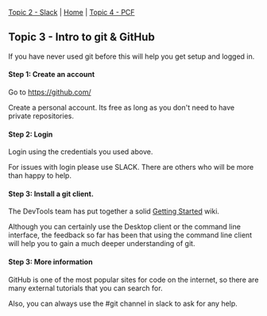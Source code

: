 [Topic 2 - Slack](slack.md) | [Home](README.md) | [Topic 4 - PCF](pcf/README.md)

## Topic 3 - Intro to git & GitHub

If you have never used git before this will help you get setup and logged in.

#### Step 1: Create an account

Go to https://github.com/

Create a personal account.  Its free as long as you don't need to have private repositories.

#### Step 2: Login

Login using the credentials you used above.

For issues with login please use SLACK. There are others who will be more than happy to help.

#### Step 3: Install a git client.

The DevTools team has put together a solid [Getting Started](https://github.homedepot.com/Homedepot/Getting_Started/wiki) wiki.  

Although you can certainly use the Desktop client or the command line interface, the feedback so far has been that using the command line client will help you to gain a much deeper understanding of git.

#### Step 3: More information

GitHub is one of the most popular sites for code on the internet, so there are many external tutorials that you can search for.  

Also, you can always use the #git channel in slack to ask for any help.
